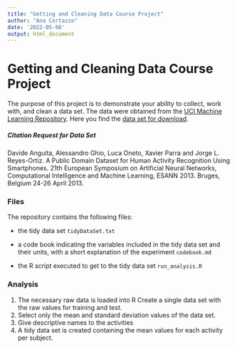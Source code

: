 ```yaml
---
title: "Getting and Cleaning Data Course Project"
author: "Ana Cortazzo"
date: '2022-05-08'
output: html_document
---
```

# Getting and Cleaning Data Course Project

The purpose of this project is to demonstrate your ability to collect, work with, and clean a data set. The data were obtained from the [UCI Machine Learning Repository](http://archive.ics.uci.edu/ml/datasets/Human+Activity+Recognition+Using+Smartphones). Here you find the [data set for download](https://d396qusza40orc.cloudfront.net/getdata%2Fprojectfiles%2FUCI%20HAR%20Dataset.zip).

##### Citation Request for Data Set

Davide Anguita, Alessandro Ghio, Luca Oneto, Xavier Parra and Jorge L. Reyes-Ortiz. A Public Domain Dataset for Human Activity Recognition Using Smartphones. 21th European Symposium on Artificial Neural Networks, Computational Intelligence and Machine Learning, ESANN 2013. Bruges, Belgium 24-26 April 2013.

### Files

The repository contains the following files:

-   the tidy data set `tidyDataSet.txt`

-   a code book indicating the variables included in the tidy data set and their units, with a short explanation of the experiment `codebook.md`

-   the R script executed to get to the tidy data set `run_analysis.R`

### Analysis

1.  The necessary raw data is loaded into R Create a single data set with the raw values for training and test.
2.  Select only the mean and standard deviation values of the data set.
3.  Give descriptive names to the activities
4.  A tidy data set is created containing the mean values for each activity per subject.
